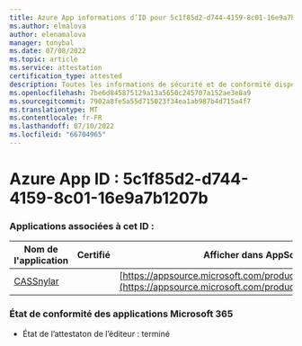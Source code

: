 ```yaml
---
title: Azure App informations d’ID pour 5c1f85d2-d744-4159-8c01-16e9a7b1207b
ms.author: elmalova
author: elenamalova
manager: tonybal
ms.date: 07/08/2022
ms.topic: article
ms.service: attestation
certification_type: attested
description: Toutes les informations de sécurité et de conformité disponibles pour 5c1f85d2-d744-4159-8c01-16e9a7b1207b.
ms.openlocfilehash: 7be6d845875129a13a5650c245707a152ae3e8a9
ms.sourcegitcommit: 7902a8fe5a55d715023f34ea1ab987b4d715a4f7
ms.translationtype: MT
ms.contentlocale: fr-FR
ms.lasthandoff: 07/10/2022
ms.locfileid: "66704965"
---
```

# <a name="azure-app-id-5c1f85d2-d744-4159-8c01-16e9a7b1207b"></a>Azure App ID : 5c1f85d2-d744-4159-8c01-16e9a7b1207b


### <a name="apps-associated-with-this-id"></a>Applications associées à cet ID :
| **Nom de l'application** | **Certifié** | **Afficher dans AppSource** |
|--------------|---------------|-----------------------|
| [CASSnylar](../forward/WA200003186.md) |  | [https://appsource.microsoft.com/product/office/WA200003186](https://appsource.microsoft.com/product/office/WA200003186) |

### <a name="microsoft-365-app-compliance-status"></a>État de conformité des applications Microsoft 365
- État de l’attestaton de l’éditeur : terminé
